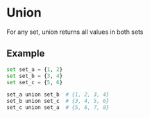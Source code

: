 # Union

For any set, union returns all values in both sets

## Example

```python
set set_a = {1, 2}
set set_b = {3, 4}
set set_c = {5, 6}

set_a union set_b  # {1, 2, 3, 4}
set_b union set_c  # {3, 4, 5, 6}
set_c union set_a  # {5, 6, 7, 8}
```